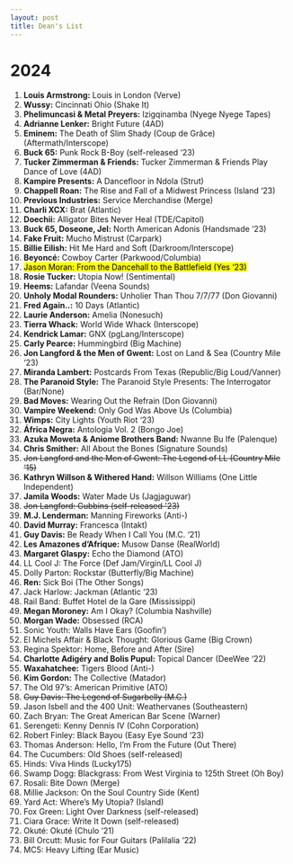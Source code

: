 ```yaml
---
layout: post
title: Dean's List
---
```


# 2024

1. **Louis Armstrong:** Louis in London (Verve)
2. **Wussy:** Cincinnati Ohio (Shake It)
3. **Phelimuncasi & Metal Preyers:** Izigqinamba (Nyege Nyege Tapes)
4. **Adrianne Lenker:** Bright Future (4AD)
5. **Eminem:** The Death of Slim Shady (Coup de Grâce) (Aftermath/Interscope)
6. **Buck 65:** Punk Rock B-Boy (self-released ‘23)
7. **Tucker Zimmerman & Friends:** Tucker Zimmerman & Friends Play Dance of Love (4AD)
8. **Kampire Presents:** A Dancefloor in Ndola (Strut)
9. **Chappell Roan:** The Rise and Fall of a Midwest Princess (Island ‘23)
10. **Previous Industries:** Service Merchandise (Merge)
11. **Charli XCX:** Brat (Atlantic)
12. **Doechii:** Alligator Bites Never Heal (TDE/Capitol)
13. **Buck 65, Doseone, Jel:** North American Adonis (Handsmade ‘23)
14. **Fake Fruit:** Mucho Mistrust (Carpark)
15. **Billie Eilish:** Hit Me Hard and Soft (Darkroom/Interscope)
16. **Beyoncé:** Cowboy Carter (Parkwood/Columbia)
17. <mark>Jason Moran: From the Dancehall to the Battlefield (Yes ‘23)</mark>
18. **Rosie Tucker:** Utopia Now! (Sentimental)
19. **Heems:** Lafandar (Veena Sounds)
20. **Unholy Modal Rounders:** Unholier Than Thou 7/7/77 (Don Giovanni)
21. **Fred Again..:** 10 Days (Atlantic)
22. **Laurie Anderson:** Amelia (Nonesuch)
23. **Tierra Whack:** World Wide Whack (Interscope)
24. **Kendrick Lamar:** GNX (pgLang/Interscope)
25. **Carly Pearce:** Hummingbird (Big Machine)
26. **Jon Langford & the Men of Gwent:** Lost on Land & Sea (Country Mile ‘23)
27. **Miranda Lambert:** Postcards From Texas (Republic/Big Loud/Vanner)
28. **The Paranoid Style:** The Paranoid Style Presents: The Interrogator (Bar/None)
29. **Bad Moves:** Wearing Out the Refrain (Don Giovanni)
30. **Vampire Weekend:** Only God Was Above Us (Columbia)
31. **Wimps:** City Lights (Youth Riot ‘23)
32. **África Negra:** Antologia Vol. 2 (Bongo Joe)
33. **Azuka Moweta & Aniome Brothers Band:** Nwanne Bu Ife (Palenque)
34. **Chris Smither:** All About the Bones (Signature Sounds)
35. ~~Jon Langford and the Men of Gwent: The Legend of LL (Country Mile ‘15)~~
36. **Kathryn Willson & Withered Hand:** Willson Williams (One Little Independent)
37. **Jamila Woods:** Water Made Us (Jagjaguwar)
38. ~~Jon Langford: Gubbins (self-released '23)~~
39. **M.J. Lenderman:** Manning Fireworks (Anti-)
40. **David Murray:** Francesca (Intakt)
41. **Guy Davis:** Be Ready When I Call You (M.C. ‘21)
42. **Les Amazones d’Afrique:** Musow Danse (RealWorld)
43. **Margaret Glaspy:** Echo the Diamond (ATO)
44. LL Cool J: The Force (Def Jam/Virgin/LL Cool J)
45. Dolly Parton: Rockstar (Butterfly/Big Machine)
46. **Ren:** Sick Boi (The Other Songs)
47. Jack Harlow: Jackman (Atlantic ‘23)
48. Rail Band: Buffet Hotel de la Gare (Mississippi)
49. **Megan Moroney:** Am I Okay? (Columbia Nashville)
50. **Morgan Wade:** Obsessed (RCA)
51. Sonic Youth: Walls Have Ears (Goofin’)
52. El Michels Affair & Black Thought: Glorious Game (Big Crown)
53. Regina Spektor: Home, Before and After (Sire)
54. **Charlotte Adigéry and Bolis Pupul:** Topical Dancer (DeeWee ‘22)
55. **Waxahatchee:** Tigers Blood (Anti-)
56. **Kim Gordon:** The Collective (Matador)
57. The Old 97’s: American Primitive (ATO)
58. ~~Guy Davis: The Legend of Sugarbelly (M.C.)~~
59. Jason Isbell and the 400 Unit: Weathervanes (Southeastern)
60. Zach Bryan: The Great American Bar Scene (Warner)
61. Serengeti: Kenny Dennis IV (Cohn Corporation)
62. Robert Finley: Black Bayou (Easy Eye Sound ‘23)
63. Thomas Anderson: Hello, I’m From the Future (Out There)
64. The Cucumbers: Old Shoes (self-released)
65. Hinds: Viva Hinds (Lucky175)
66. Swamp Dogg: Blackgrass: From West Virginia to 125th Street (Oh Boy)
67. Rosali: Bite Down (Merge)
68. Millie Jackson: On the Soul Country Side (Kent)
69. Yard Act: Where’s My Utopia? (Island)
70. Fox Green: Light Over Darkness (self-released)
71. Ciara Grace: Write It Down (self-released)
72. Okuté: Okuté (Chulo ‘21)
73. Bill Orcutt: Music for Four Guitars (Palilalia ‘22)
74. MC5: Heavy Lifting (Ear Music)

